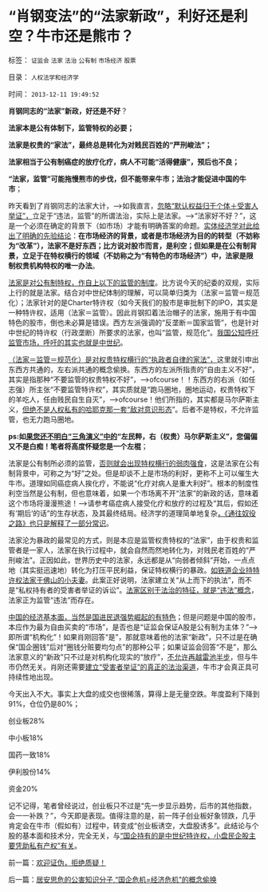# “肖钢变法”的“法家新政”，利好还是利空？牛市还是熊市？

标签： `证监会` `法家` `法治` `公有制` `市场经济` `股票` 

目录： `人权法学和经济学`

时间： `2013-12-11 19:49:52`

**肖钢同志的“法家”新政，好还是不好**？

**法家本是公有体制下，监管特权的必要；**

**法家是权贵的“家法”，最终总是转化为对贱民百姓的“严刑峻法”；**

**法家相当于公有制癌症的放疗化疗，病人不可能“活得健康”，预后也不良；**

**“法家，监管”可能拖慢熊市的步伐，但不能带来牛市；法治才能促进中国的牛市**；

昨天看到了肖钢同志的法家大计，——>如我直言，[忽略“默认权益归于个体＋受害人举证”，](../../../2013/1/24/人性本私的法学方程式.md)立足于“违法，监管”的所谓法治，实际上是法家。——>“法家好不好？”，这是一个必须在确定的背景下（如市场）才能有明确答案的命题。[实体经济学对此给出了明确的先验结论](../../../2012/4/7/君主制的优点和缺点；专制独裁减少了社会的动乱.md)：**在市场经济的背景，或者是市场经济为目的的转型（不妨称为“改革”），法家不是好东西；比方说对股市而言，是利空；但如果是在公有制背景，立足于在特权横行的领域（不妨称之为“有特色的市场经济”）中，法家是限制权贵机构特权的唯一办法**。

[法家是对公有制特权，作自上以下的监管的制度](../../../2012/3/22/信息控制论中“中央集权／计划经济”可行性限制.md)。比方说今天的纪委的双规，实际上行的就是法家。结合对中世纪体制的理解，可以简单归类为（法家＝监管＝规范化）；法家针对的是Charter特许权（如今天我们的股市是审批制下的IPO，其实是一种特许权，适用（法家＝监管）。因此肖钢扣着法治帽子的法家，施用于有中国特色的股市，倒也未必算是错误。西方左派强调的“反垄断＝国家监管”，也是针对中世纪的特许权（行政垄断）所要求的法家，也叫“监管，规范化”。[我国公知呼吁监管市场，呼吁的其实也就是中世纪](../../../2013/6/9/给证监会和法学教授做常识扫盲：法治和监管势不两立！.md)。

[（法家＝监管＝规范化）是对权贵特权横行的“执政者自律的家法”，](../../../2013/11/11/监管悖论：同级行政权力，不可能取消自已的“有利政策”.md)这里就引申出东西方共通的，左右派共通的概念偷换。东西方的左派所指责的“自由主义不好”，其实是指那种“不要监管的权贵特权不好”，——>ofcourse！！东西方的右派（如任志强）所主张“不要监管特许权”，其实质就是“跑马圈地，圈地运动，权贵特权下的羊吃人，任由贱民自生自灭”，——>ofcourse！他们所指的，其实都是马尔萨斯主义，[但绝不是人权私有的哈耶克那一套“敌对意识形态](../../../2013/8/25/“inalienable，不可让渡的权力”的“敌对意识形态”.md)”。后者不是特权，不允许监管，也无力跑马圈地。

**ps:如[果您还不明白“三角演义”中的](../../../2013/6/8/卖官鬻爵与民粹左右互斗的旋涡，直到大革命，亡天下，复辟旧制度！.md)“左民粹，右（权贵）马尔萨斯主义”，您偏偏又不是白痴！笔者将高度怀疑您是一个左棍**；

法家是公有制所必须的监管，[否则就会出现特权横行的弱肉强食](../../../2013/11/28/“国进民退”不是为了逐利，独裁不是留恋利益.md)，这是法家在公有制背景中，可称之为“好”之处。但是却谈不上是市场的利好，更称不上可以催生大牛市。道理如同癌症病人挨化疗，不能说“化疗对病人是重大利好”。根本的制度性利空当然是公有制，但也意味着，如果一个市场离不开“法家”的新政的话，意味着这个市场将漫漫熊途！——>请参考癌症病人接受化疗和放疗的过程及“其后，假如还有‘期后’的话”的生存状态，及其最终结局。经济学的道理简单地复杂[，《通往奴役之路》也只是解释了一部分常识](../../../2013/6/25/人权是中唯一具备自持能力的权利，《通往奴役之路》的根本原因.md)。

法家沦为暴政的最常见的方式，则是本应是监管权贵特权的“法家”，由于权贵和监管者是一家人，法家在执行过程中，就会自然而然地转化为，对贱民老百姓的“严刑峻法”。正因如此，世界历史中的法家，永远都是从“向弱者倾斜”开始，一点点地（其实挺迅速地）转化为打压平民利益，保证特权横行的暴政。[如铁道企业持特许权法家于佛山的小夫妻](../../../2013/1/23/佛山小夫妻案中展示未来的“天堂or地狱”.md)。此案正好说明，法家建立关“从上而下的执法”，而不是“私权持有者的受害者举证的诉讼”。[法家区别于法治的特征，就是“违法”概念](../../../2013/7/15/法治社会根本没有“违法”概念.md)，法家正为监管“违法”而存在。

[中国的经济基本面，当然是国进民退强势崛起的有特色](../../../2013/6/20/民粹信仰“低人权＝中央集权”，“能哭的暴民有奶吃”.md)；但是问题是中国的股市，本应作为最为自由买卖的“市场”，是否也是“证监会保证A股是公有制为主体？”——>即所谓“机构化”！如果肖刚回答“是”，那就意味着他的法家“新政”，只不过是在确保“国企圈钱”后对“圈钱分赃要均匀点”的那种公平；如果证监会回答“不是”，那么法家意义的“新政”只不过是对机构化现实的“放疗”，[不允许再越雷池半步](../../../2013/6/4/《通往奴役之路》是“敌对意识形态”“意图颠覆”？.md)，但与牛市仍然无关。肖刚还需要[建立“受害者举证”的真正的法治渠道](../../../2012/2/15/证监会只需做好三年小事，谈忽悠创新“重监管，轻审批”.md)，牛市才会真正具可持续性地出现。

今天出入不大。事实上大盘的成交也很稀落，算得上是无量空跌。年度盈利下降到91%，仓位仍是80%；

创业板28%

中小板18%

国药一致18%

伊利股份14%

资金20%

记不记得，笔者曾经说过，创业板只不过是“先一步显示趋势，后市的其他指数，会一一补跌？”，今天即是表现。值得注意的是，前一阵子创业板好象领跌，几乎肯定会在牛市（假如有）过程中，转变成“创业板诱空，大盘股诱多”。此结论与个股的基本面和技术分，完全无关，与[“国企持有的是中世纪特许权，小盘民企股主要凭助私有产权”有关](../../../2012/10/17/A股的根本矛盾是长子继承权和市场经济的矛盾.md)。



前一篇：[欢迎证伪，拒绝质疑！](../../../2013/12/11/欢迎证伪，拒绝质疑！.md)

后一篇：[居安思危的公害知识分子,“国企危机=经济危机”的概念偷换](../../../2013/12/12/居安思危的公害知识分子,“国企危机=经济危机”的概念偷换.md)